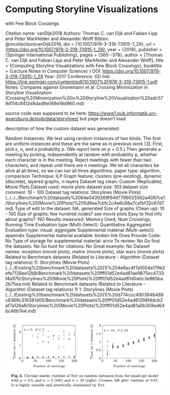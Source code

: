 # Computing Storyline Visualizations
with Few Block Crossings

Citation name: vanDijk2018
Authors: Thomas C. van Dijk and Fabian Lipp and Peter Markfelder and Alexander Wolff
Bibtex: @incollection{vanDijk2018,
doi = {10.1007/978-3-319-73915-1_29},
url = {https://doi.org/10.1007/978-3-319-73915-1_29},
year = {2018},
publisher = {Springer International Publishing},
pages = {365--378},
author = {Thomas C. van Dijk and Fabian Lipp and Peter Markfelder and Alexander Wolff},
title = {Computing Storyline Visualizations with Few Block Crossings},
booktitle = {Lecture Notes in Computer Science}
}
DOI: https://doi.org/10.1007/978-3-319-73915-1_29
Year: 2017
Conference: GD
link: https://link.springer.com/content/pdf/10.1007%2F978-3-319-73915-1.pdf
Notes: Compares against Gronemann et al. Crossing Minimization in Storyline Visualization (Crossing%20Minimization%20in%20Storyline%20Visualization%20adc579d114c9412e8dad9e068e18d960.md) 

source code was supposed to be here: https://www1.pub.informatik.uni-wuerzburg.de/pub/data/storylines/ but page doesn’t load.

description of how the custom dataset was generated: 

Random Instances. We test using random instances of two kinds. The first are
uniform instances and these are the same as in previous work [3]. First, pick κ,
n, and a probability p. (We report here on p = 0.5.) Then generate a meeting
by picking, independently at random with probability p, whether each character
is in the meeting. Reject meetings with fewer than two characters, and repeat
until there are n meetings. We let all characters be alive at all times, so we can
run all three algorithms.
paper type: algorithm, comparison
Technique: ILP
Graph feature: clusters (pre-existing), dynamic (discrete), layered graphs, n-layers
Dataset tag clean: Custom (Replicable), Movie Plots
Dataset used: movie plots
dataset size: 103
dataset size comment: 10 - 100
Dataset tag relations: Storylines (Movie Plots) (../../../Benchmark%20datasets%2064e0439269f9497799025562a4087ce1/Storylines%20(Movie%20Plots)%205d9ea7cbfc2c4a6c88a7ca1bf32c67d7.md)
Type of edit to the dataset: NA, generated
Size of graphs (Clean up): 10 - 100
Size of graphs: few hundred nodes? see movie plots
Easy to find info about graphs?: NO
Results measured: Memory Used, Num Crossings, Running Time
Evaluation type (Multi-Select): Quantitative Aggregated
Evaluation type: visual, aggregate
Supplemental material (Multi-select): appendix
Supplemental material available: broken link
Does Provide Code: No
Type of storage for supplemental material: arxiv
To review: No
Go find the datasets: No
Go hunt for citations: No
Great example: No
Dataset names: inception (movie plots), matrix (movie plots), star wars (movie plots)
Related to Benchmark datasets (Related to Literature - Algorithm (Dataset tag relations) 1): Storylines (Movie Plots) (../../Existing%20benchmark%20datasets%20(1)%204e6ac4f7a1004e179b2efe7128ee12b8/Benchmark%20datasets%20fff01d52e4ad81ae9875ec4733f4a970/Storylines%20(Movie%20Plots)%20fff01d52e4ad81d0a0c3e865ba2b75ea.md)
Related to Benchmark datasets (Related to Literature - Algorithm (Dataset tag relations) 1) 1: Storylines (Movie Plots) (../../Existing%20benchmark%20datasets%20(1)%20d774ccc4903946489c8369c319381d05/Benchmark%20datasets%20fff01d52e4ad81298f4dcb2af7a126a8/Storylines%20(Movie%20Plots)%20fff01d52e4ad81a0b359ed64bc46b7e4.md)

![Untitled](Computing%20Storyline%20Visualizations%20with%20Few%20Block%20%20852c12c9b8674d4482a281a689b27496/Untitled.png)